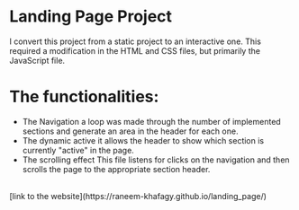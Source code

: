# Landing Page Project
I convert this project from a static project to an interactive one. This required a modification in the HTML and CSS files, but primarily the JavaScript file.
# The functionalities:
- The Navigation
a loop was made through the number of implemented sections and generate an area in the header for each one.
- The dynamic active
it allows the header to show which section is currently "active" in the page.
- The scrolling effect
This file listens for clicks on the navigation and then scrolls the page to the appropriate section header.
<br>
[link to the website](https://raneem-khafagy.github.io/landing_page/)
